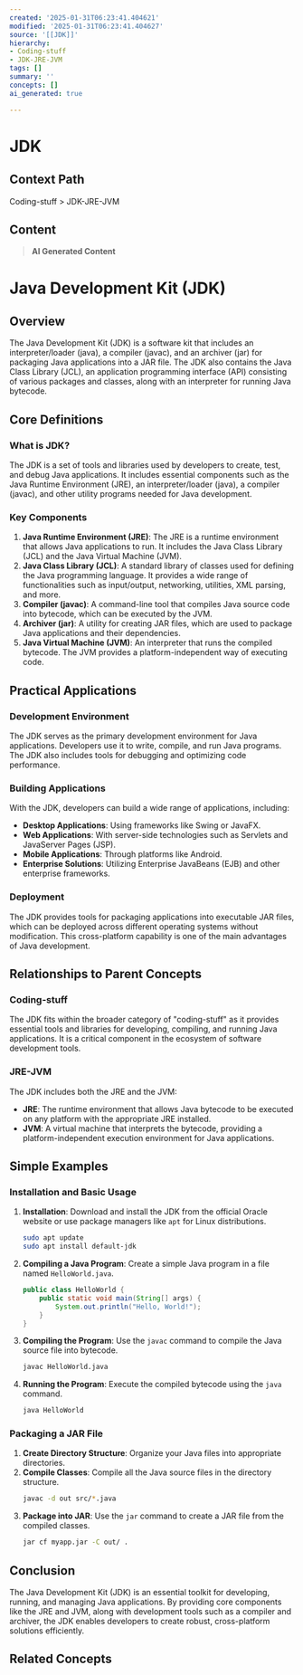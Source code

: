 ```yaml
---
created: '2025-01-31T06:23:41.404621'
modified: '2025-01-31T06:23:41.404627'
source: '[[JDK]]'
hierarchy:
- Coding-stuff
- JDK-JRE-JVM
tags: []
summary: ''
concepts: []
ai_generated: true

---
```


# JDK

## Context Path
Coding-stuff > JDK-JRE-JVM

## Content
> **AI Generated Content**
 # Java Development Kit (JDK)

## Overview

The Java Development Kit (JDK) is a software kit that includes an interpreter/loader (java), a compiler (javac), and an archiver (jar) for packaging Java applications into a JAR file. The JDK also contains the Java Class Library (JCL), an application programming interface (API) consisting of various packages and classes, along with an interpreter for running Java bytecode.

## Core Definitions

### What is JDK?

The JDK is a set of tools and libraries used by developers to create, test, and debug Java applications. It includes essential components such as the Java Runtime Environment (JRE), an interpreter/loader (java), a compiler (javac), and other utility programs needed for Java development.

### Key Components

1. **Java Runtime Environment (JRE)**: The JRE is a runtime environment that allows Java applications to run. It includes the Java Class Library (JCL) and the Java Virtual Machine (JVM).
2. **Java Class Library (JCL)**: A standard library of classes used for defining the Java programming language. It provides a wide range of functionalities such as input/output, networking, utilities, XML parsing, and more.
3. **Compiler (javac)**: A command-line tool that compiles Java source code into bytecode, which can be executed by the JVM.
4. **Archiver (jar)**: A utility for creating JAR files, which are used to package Java applications and their dependencies.
5. **Java Virtual Machine (JVM)**: An interpreter that runs the compiled bytecode. The JVM provides a platform-independent way of executing code.

## Practical Applications

### Development Environment

The JDK serves as the primary development environment for Java applications. Developers use it to write, compile, and run Java programs. The JDK also includes tools for debugging and optimizing code performance.

### Building Applications

With the JDK, developers can build a wide range of applications, including:
- **Desktop Applications**: Using frameworks like Swing or JavaFX.
- **Web Applications**: With server-side technologies such as Servlets and JavaServer Pages (JSP).
- **Mobile Applications**: Through platforms like Android.
- **Enterprise Solutions**: Utilizing Enterprise JavaBeans (EJB) and other enterprise frameworks.

### Deployment

The JDK provides tools for packaging applications into executable JAR files, which can be deployed across different operating systems without modification. This cross-platform capability is one of the main advantages of Java development.

## Relationships to Parent Concepts

### Coding-stuff

The JDK fits within the broader category of "coding-stuff" as it provides essential tools and libraries for developing, compiling, and running Java applications. It is a critical component in the ecosystem of software development tools.

### JRE-JVM

The JDK includes both the JRE and the JVM:
- **JRE**: The runtime environment that allows Java bytecode to be executed on any platform with the appropriate JRE installed.
- **JVM**: A virtual machine that interprets the bytecode, providing a platform-independent execution environment for Java applications.

## Simple Examples

### Installation and Basic Usage

1. **Installation**: Download and install the JDK from the official Oracle website or use package managers like `apt` for Linux distributions.
    ```sh
    sudo apt update
    sudo apt install default-jdk
    ```
2. **Compiling a Java Program**: Create a simple Java program in a file named `HelloWorld.java`.
    ```java
    public class HelloWorld {
        public static void main(String[] args) {
            System.out.println("Hello, World!");
        }
    }
    ```
3. **Compiling the Program**: Use the `javac` command to compile the Java source file into bytecode.
    ```sh
    javac HelloWorld.java
    ```
4. **Running the Program**: Execute the compiled bytecode using the `java` command.
    ```sh
    java HelloWorld
    ```

### Packaging a JAR File

1. **Create Directory Structure**: Organize your Java files into appropriate directories.
2. **Compile Classes**: Compile all the Java source files in the directory structure.
    ```sh
    javac -d out src/*.java
    ```
3. **Package into JAR**: Use the `jar` command to create a JAR file from the compiled classes.
    ```sh
    jar cf myapp.jar -C out/ .
    ```

## Conclusion

The Java Development Kit (JDK) is an essential toolkit for developing, running, and managing Java applications. By providing core components like the JRE and JVM, along with development tools such as a compiler and archiver, the JDK enables developers to create robust, cross-platform solutions efficiently.

## Related Concepts
